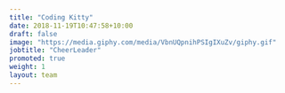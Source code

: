```yaml
---
title: "Coding Kitty"
date: 2018-11-19T10:47:58+10:00
draft: false
image: "https://media.giphy.com/media/VbnUQpnihPSIgIXuZv/giphy.gif"
jobtitle: "CheerLeader"
promoted: true
weight: 1
layout: team
---
```

